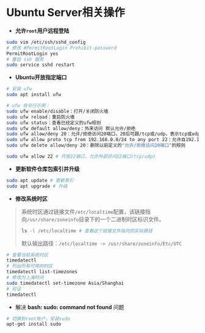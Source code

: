 # Ubuntu Server相关操作

- **允许`root`用户远程登陆**

```bash
sudo vim /etc/ssh/sshd_config
# 修改 #PermitRootLogin Prohibit-password 
PermitRootLogin yes
# 重启 ssh 服务
sudo service sshd restart
```

- **Ubuntu开放指定端口**

```bash
# 安装 ufw
sudo apt install ufw
```

```bash
# ufw 命令行示例：
sudo ufw enable/disable：打开/关闭防火墙
sudo ufw reload：重启防火墙
sudo ufw status：查看已经定义的ufw规则
sudo ufw default allow/deny：外来访问 默认允许/拒绝
sudo ufw allow/deny 20：允许/拒绝访问20端口，20后可跟/tcp或/udp，表示tcp或udp封包。
sudo ufw allow proto tcp from 192.168.0.0/24 to any port 22：允许自192.168.0.0/24的tcp封包访问本机的22端口。
sudo ufw delete allow/deny 20：删除以前定义的"允许/拒绝访问20端口"的规则
```

```bash
sudo ufw allow 22 # 开放22端口，允许外部访问22端口(tcp/udp)
```

- **更新软件仓库包索引并升级**

```bash
sudo apt update # 更新索引
sudo apt upgrade # 升级
```

- **修改系统时区**

> 系统时区通过链接文件`/etc/localtime`配置，该链接指向`/usr/share/zoneinfo`目录下的一个二进制时区标识文件。
>
> ```bash
> ls -l /etc/localtime # 查看这个链接文件指向的实际路径
> ```
>
> 默认输出路径：`/etc/localtime -> /usr/share/zoneinfo/Etc/UTC`

```bash
# 查看当前系统时区
timedatectl
# 列出所有可用的时区
timedatectl list-timezones
# 修改为上海时间
sudo timedatectl set-timezone Asia/Shanghai
# 验证
timedatectl
```

- 解决 **bash: sudo: command not found** 问题

```bash
# 切换到root账户，安装sudo
apt-get install sudo
```















